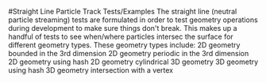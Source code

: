 #Straight Line Particle Track Tests/Examples
The straight line (neutral particle streaming) tests are formulated in order
to test geometry operations during development to make sure things don't break.
This makes up a handful of tests to see when/where particles intersec the surface
for different geometry types. These geometry types include:
2D geometry bounded in the 3rd dimension
2D geometry periodic in the 3rd dimension
2D geometry using hash
2D geometry cylindrical
3D geometry
3D geometry using hash
3D geometry intersection with a vertex
